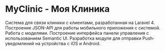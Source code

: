 # MyClinic - Моя Клиника

Система для связи клиники с клиентами, разработанная на Laravel 4. Построение JSON-API для работы мобильного приложения с системой. Работа с моделями. Построение интерфейса панели управления с использованием Semantic UI. Разработка модуля для отправки Push-уведомлений на устройства с iOS и Android.
